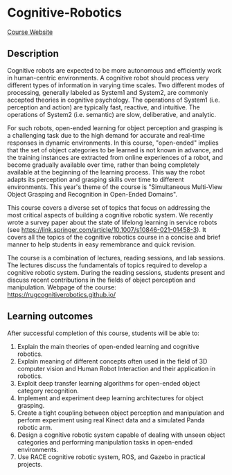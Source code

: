 # Cognitive-Robotics

[Course Website](https://ocasys.rug.nl/current/catalog/course/WMAI003-05)

## Description
Cognitive robots are expected to be more autonomous and efficiently work in human-centric environments. A cognitive robot should process very different types of information in varying time scales. Two different modes of processing, generally labeled as System1 and System2, are commonly accepted theories in cognitive psychology. The operations of System1 (i.e. perception and action) are typically fast, reactive, and intuitive. The operations of System2 (i.e. semantic) are slow, deliberative, and analytic. 

For such robots, open-ended learning for object perception and grasping is a challenging task due to the high demand for accurate and real-time responses in dynamic environments. In this course, "open-ended" implies that the set of object categories to be learned is not known in advance, and the training instances are extracted from online experiences of a robot, and become gradually available over time, rather than being completely available at the beginning of the learning process. This way the robot adapts its perception and grasping skills over time to different environments. This year's theme of the course is "Simultaneous Multi-View Object Grasping and Recognition in Open-Ended Domains". 

This course covers a diverse set of topics that focus on addressing the most critical aspects of building a cognitive robotic system. We recently wrote a survey paper about the state of lifelong learning in service robots (see https://link.springer.com/article/10.1007/s10846-021-01458-3). It covers all the topics of the cognitive robotics course in a concise and brief manner to help students in easy remembrance and quick revision. 

The course is a combination of lectures, reading sessions, and lab sessions. The lectures discuss the fundamentals of topics required to develop a cognitive robotic system. During the reading sessions, students present and discuss recent contributions in the fields of object perception and manipulation. Webpage of the course: https://rugcognitiverobotics.github.io/


## Learning outcomes

After successful completion of this course, students will be able to: 
1. Explain the main theories of open-ended learning and cognitive robotics. 
2. Explain meaning of different concepts often used in the field of 3D computer vision and Human Robot Interaction and their application in robotics. 
3. Exploit deep transfer learning algorithms for open-ended object category recognition. 
4. Implement and experiment deep learning architectures for object grasping. 
5. Create a tight coupling between object perception and manipulation and perform experiment using real Kinect data and a simulated Panda robotic arm. 
6. Design a cognitive robotic system capable of dealing with unseen object categories and performing manipulation tasks in open-ended environments. 
7. Use RACE cognitive robotic system, ROS, and Gazebo in practical projects. 
